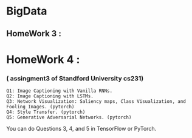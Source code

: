 # BigData





## HomeWork 3 :

   

# HomeWork 4 :
### ( assingment3 of Standford University cs231)

    Q1: Image Captioning with Vanilla RNNs.
    Q2: Image Captioning with LSTMs. 
    Q3: Network Visualization: Saliency maps, Class Visualization, and Fooling Images. (pytorch)
    Q4: Style Transfer. (pytorch)
    Q5: Generative Adversarial Networks. (pytorch)

You can do Questions 3, 4, and 5 in TensorFlow or PyTorch. 
